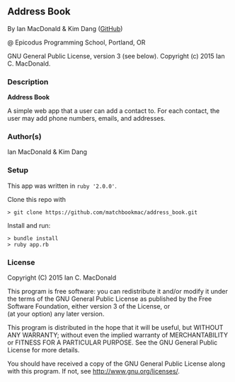 ## Address Book

<a href="APP LINK IF APPLICABLE" target="#"><APP LINK NAME></a>

By Ian MacDonald & Kim Dang (<a href="https://github.com/matchbookmac" target="#">GitHub</a>)

@ Epicodus Programming School, Portland, OR

GNU General Public License, version 3 (see below). Copyright (c) 2015 Ian C. MacDonald.

### Description

**Address Book**

A simple web app that a user can add a contact to. For each contact, the user may add phone numbers, emails, and addresses.

### Author(s)

Ian MacDonald & Kim Dang

### Setup

This app was written in `ruby '2.0.0'`.

Clone this repo with
```console
> git clone https://github.com/matchbookmac/address_book.git
```

Install and run:

```console
> bundle install
> ruby app.rb
```

### License ###
Copyright  (C)  2015  Ian C. MacDonald

This program is free software: you can redistribute it and/or modify
it under the terms of the GNU General Public License as published by
the Free Software Foundation, either version 3 of the License, or    
(at your option) any later version.

This program is distributed in the hope that it will be useful,
but WITHOUT ANY WARRANTY; without even the implied warranty of
MERCHANTABILITY or FITNESS FOR A PARTICULAR PURPOSE.  See the
GNU General Public License for more details.

You should have received a copy of the GNU General Public License
along with this program.  If not, see <http://www.gnu.org/licenses/>.
